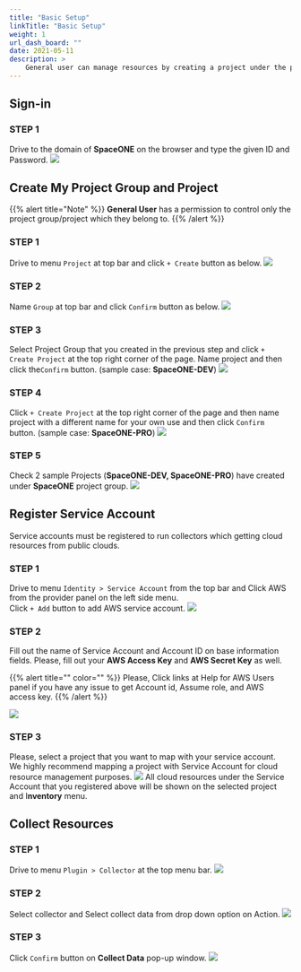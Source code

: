 ```yaml
---
title: "Basic Setup"
linkTitle: "Basic Setup"
weight: 1
url_dash_board: "" 
date: 2021-05-11
description: >
    General user can manage resources by creating a project under the project group and registering a cloud account(service account) to created project.
---
```


## Sign-in
### STEP 1
Drive to the domain of **SpaceONE** on the browser and type the given ID and Password.
![](/docs/guides/user_guide/gettingstart/basic_setup_img/setup1.png)

## Create My Project Group and Project
{{% alert title="Note" %}}
**General User** has a permission to control only the project group/project which they belong to. 
{{% /alert %}}

### STEP 1
Drive to menu `Project` at top bar and click `+ Create` button as below.
![](/docs/guides/user_guide/gettingstart/basic_setup_img/setup2.png)

### STEP 2
Name `Group` at top bar and click `Confirm` button as below.
![](/docs/guides/user_guide/gettingstart/basic_setup_img/setup3.png)

### STEP 3
Select Project Group that you created in the previous step and click `+ Create Project` at the top right corner of the page. Name project and then click the`Confirm` button. \(sample case: **SpaceONE-DEV**\)
![](/docs/guides/user_guide/gettingstart/basic_setup_img/setup4.png)

### STEP 4
Click `+ Create Project` at the top right corner of the page and then name project with a different name for your own use and then click `Confirm` button. \(sample case: **SpaceONE-PRO**\)
![](/docs/guides/user_guide/gettingstart/basic_setup_img/setup5.png)

### STEP 5
Check 2 sample Projects \(**SpaceONE-DEV, SpaceONE-PRO**\) have created under **SpaceONE** project group. 
![](/docs/guides/user_guide/gettingstart/basic_setup_img/setup6.png)

## Register Service Account
Service accounts must be registered to run collectors which getting cloud resources from public clouds.

### STEP 1
Drive to menu `Identity > Service Account` from the top bar and Click AWS from the provider panel on the left side menu.  
Click `+ Add` button to add AWS service account.
![](/docs/guides/user_guide/gettingstart/basic_setup_img/setup7.png)

### STEP 2
Fill out the name of Service Account and Account ID on base information fields. Please, fill out your **AWS Access Key** and **AWS Secret Key** as well.

{{% alert title="" color="" %}}
Please, Click links at Help for AWS Users panel if you have any issue to get Account id, Assume role, and AWS access key. 
{{% /alert %}}

![](/docs/guides/user_guide/gettingstart/basic_setup_img/setup8.png)

### STEP 3
Please, select a project that you want to map with your service account.   
We highly recommend mapping a project with Service Account for cloud resource management purposes.
![](/docs/guides/user_guide/gettingstart/basic_setup_img/setup9.png)
All cloud resources under the Service Account that you registered above will be shown on the selected project and  I**nventory** menu.

## Collect Resources

### STEP 1
Drive to menu `Plugin > Collector`  at the top menu bar.
![](/docs/guides/user_guide/gettingstart/basic_setup_img/setup10.png)

### STEP 2 
Select collector and  Select collect data from drop down option on Action. 
![](/docs/guides/user_guide/gettingstart/basic_setup_img/setup11.png)

### STEP 3
Click `Confirm` button on **Collect Data** pop-up window.
![](/docs/guides/user_guide/gettingstart/basic_setup_img/setup12.png)